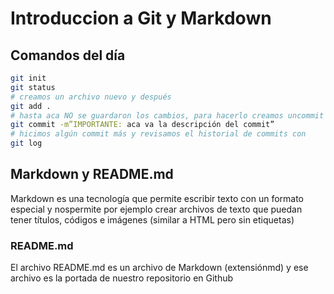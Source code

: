 # Introduccion a Git y Markdown

## Comandos del día

```bash
git init
git status
# creamos un archivo nuevo y después
git add .
# hasta aca NO se guardaron los cambios, para hacerlo creamos uncommit
git commit -m”IMPORTANTE: aca va la descripción del commit”
# hicimos algún commit más y revisamos el historial de commits con
git log
```

## Markdown y README.md
Markdown es una tecnología que permite escribir texto con un formato especial y nospermite por ejemplo crear archivos de texto que puedan tener títulos, códigos e imágenes (similar a HTML pero sin etiquetas)

### README.md
El archivo README.md es un archivo de Markdown (extensiónmd) y ese archivo es la portada de nuestro repositorio en Github
